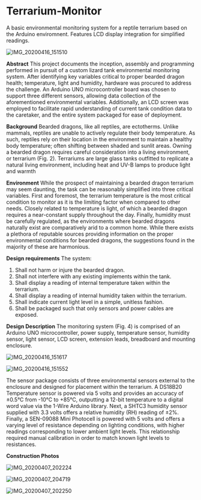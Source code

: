 # Terrarium-Monitor
A basic environmental monitoring system for a reptile terrarium based on the Arduino enviromnent.
Features LCD display integration for simplified readings.

![IMG_20200416_151510](https://user-images.githubusercontent.com/3127698/143528249-05b1a57f-f263-4f53-85b3-22306f69a9b0.jpg)

**Abstract**
This project documents the inception, assembly and programming performed in pursuit of a 
custom lizard tank environmental monitoring system. After identifying key variables critical to 
proper bearded dragon health; temperature, light and humidity, hardware was procured to 
address the challenge. An Arduino UNO microcontroller board was chosen to support three 
different sensors, allowing data collection of the aforementioned environmental variables. 
Additionally, an LCD screen was employed to facilitate rapid understanding of current tank 
condition data to the caretaker, and the entire system packaged for ease of deployment.

**Background**
Bearded dragons, like all reptiles, are ectotherms. Unlike mammals, reptiles are unable to actively 
regulate their body temperature. As such, reptiles rely on their location in the environment to 
maintain a healthy body temperature; often shifting between shaded and sunlit areas. Owning a 
bearded dragon requires careful consideration into a living environment, or terrarium (Fig. 2). 
Terrariums are large glass tanks outfitted to replicate a natural living environment, including heat 
and UV-B lamps to produce light and warmth

**Environment**
While the prospect of maintaining a bearded dragon terrarium may seem daunting, the task can 
be reasonably simplified into three critical variables. First and foremost, the terrarium 
temperature is the most critical condition to monitor as it is the limiting factor when compared 
to other needs. Closely related to temperature is light, of which a bearded dragon requires a 
near-constant supply throughout the day. Finally, humidity must be carefully regulated, as the 
environments where bearded dragons naturally exist are comparatively arid to a common home.
While there exists a plethora of reputable sources providing information on the proper
environmental conditions for bearded dragons, the suggestions found in the majority of these 
are harmonious.

**Design requirements**
The system:
1. Shall not harm or injure the bearded dragon.
2. Shall not interfere with any existing implements within the tank.
3. Shall display a reading of internal temperature taken within the terrarium.
4. Shall display a reading of internal humidity taken within the terrarium.
5. Shall indicate current light level in a simple, unitless fashion.
6. Shall be packaged such that only sensors and power cables are exposed.

**Design Description**
The monitoring system (Fig. 4) is comprised of an Arduino UNO microcontroller, power supply, 
temperature sensor, humidity sensor, light sensor, LCD screen, extension leads, breadboard and 
mounting enclosure.

![IMG_20200416_151617](https://user-images.githubusercontent.com/3127698/143528367-7f7ff0d2-6eb0-4c68-8dc3-18f525c5aa3c.jpg)

![IMG_20200416_151552](https://user-images.githubusercontent.com/3127698/143528410-92995dea-f180-4384-a5b8-0df426663399.jpg)

The sensor package consists of three environmental sensors external to the enclosure and 
designed for placement within the terrarium. A DS18B20 Temperature sensor is powered via 5
volts and provides an accuracy of ±0.5°C from -10°C to +85°C, outputting a 12-bit temperature to 
a digital word value via the 1-Wire Arduino library. Next, a SHTC3 humidity sensor supplied 
with 3.3 volts offers a relative humidity (RH) reading of ±2%. Finally, a SEN-09088 Mini 
Photocell is powered with 5 volts and offers a varying level of resistance depending on lighting 
conditions, with higher readings corresponding to lower ambient light levels. This relationship 
required manual calibration in order to match known light levels to resistances.

**Construction Photos**

![IMG_20200407_202224](https://user-images.githubusercontent.com/3127698/143528544-b654b6a9-b5fa-4593-b53d-f3294982b58c.jpg)

![IMG_20200407_204719](https://user-images.githubusercontent.com/3127698/143528571-d2e91b92-a7fa-4aaf-8f61-248a78a4d45a.jpg)

![IMG_20200407_202250](https://user-images.githubusercontent.com/3127698/143528591-024f26f8-9970-4b4a-ab69-708d802faeac.jpg)
